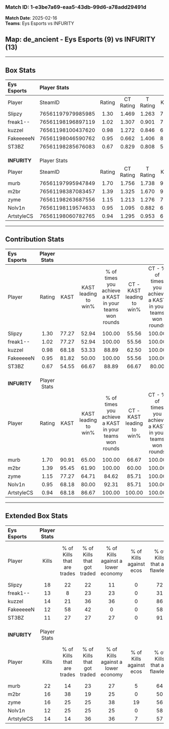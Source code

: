 ### Match ID: 1-e3be7a69-eaa5-43db-99d6-a78add29491d  
**Match Date**: 2025-02-16  
**Teams**: Eys Esports vs INFURITY  

## **Map**: de_ancient - Eys Esports (9) vs INFURITY (13)  
---  

## Box Stats  

| **Eys Esports** | Player Stats      |        |           |          |       |       |       |         |        |      |     |
| :- | :- | :-: | :-: | :-: | :-: | :-: | :-: | :-: | :-: | :-: | :-: |
| Player          | SteamID           | Rating | CT Rating | T Rating | KAST  |  ADR  | Kills | Assists | Deaths | K/D  | HS% |
| Slipzy          | 76561197979985985 |  1.30  |   1.469   |  1.263   | 77.27 | 87.7  |  18   |    6    |   14   | 1.29 | 38  |
| freak1--        | 76561198196897119 |  1.02  |   1.307   |  0.901   | 77.27 | 67.4  |  13   |    6    |   15   | 0.87 | 30  |
| kuzzel          | 76561198100437620 |  0.98  |   1.272   |  0.846   | 68.18 | 75.6  |  14   |    9    |   17   | 0.82 | 14  |
| FakeeeeeN       | 76561198046590762 |  0.95  |   0.662   |  1.406   | 81.82 | 55.4  |  12   |    7    |   16   | 0.75 | 33  |
| ST3BZ           | 76561198285676083 |  0.67  |   0.829   |  0.808   | 54.55 | 59.6  |  11   |    6    |   18   | 0.61 | 45  |
|                 |                   |        |           |          |       |       |       |         |        |      |     |
|                 |                   |        |           |          |       |       |       |         |        |      |     |
|                 |                   |        |           |          |       |       |       |         |        |      |     |
| **INFURITY**    | Player Stats      |        |           |          |       |       |       |         |        |      |     |
| Player          | SteamID           | Rating | CT Rating | T Rating | KAST  |  ADR  | Kills | Assists | Deaths | K/D  | HS% |
| murb            | 76561197995947849 |  1.70  |   1.756   |  1.738   | 90.91 | 119.5 |  22   |    9    |   13   | 1.69 | 59  |
| m2br            | 76561198387083457 |  1.39  |   1.325   |  1.670   | 95.45 | 82.1  |  16   |    6    |   12   | 1.33 | 50  |
| zyme            | 76561198263687556 |  1.15  |   1.213   |  1.276   | 77.27 | 79.8  |  16   |    1    |   15   | 1.07 | 62  |
| Nolv1n          | 76561198119574633 |  0.95  |   1.095   |  0.882   | 68.18 | 61.7  |  12   |    9    |   13   | 0.92 | 25  |
| ArtstyleCS      | 76561198060782765 |  0.94  |   1.295   |  0.953   | 68.18 | 57.3  |  14   |    2    |   15   | 0.93 | 42  |
---  

## Contribution Stats  

| **Eys Esports** | Player Stats |       |                      |                                                        |                           |                                                             |                          |                                                            |
| :- | :-: | :-: | :-: | :-: | :-: | :-: | :-: | :-: |
| Player          |    Rating    | KAST  | KAST leading to win% | % of times you achieve a KAST in your teams won rounds | CT - KAST leading to win% | CT - % of times you achieve a KAST in your teams won rounds | T - KAST leading to win% | T - % of times you achieve a KAST in your teams won rounds |
| Slipzy          |     1.30     | 77.27 |        52.94         |                         100.00                         |           55.56           |                           100.00                            |          50.00           |                           100.00                           |
| freak1--        |     1.02     | 77.27 |        52.94         |                         100.00                         |           55.56           |                           100.00                            |          50.00           |                           100.00                           |
| kuzzel          |     0.98     | 68.18 |        53.33         |                         88.89                          |           62.50           |                           100.00                            |          42.86           |                           75.00                            |
| FakeeeeeN       |     0.95     | 81.82 |        50.00         |                         100.00                         |           55.56           |                           100.00                            |          44.44           |                           100.00                           |
| ST3BZ           |     0.67     | 54.55 |        66.67         |                         88.89                          |           66.67           |                            80.00                            |          66.67           |                           100.00                           |
|                 |              |       |                      |                                                        |                           |                                                             |                          |                                                            |
|                 |              |       |                      |                                                        |                           |                                                             |                          |                                                            |
|                 |              |       |                      |                                                        |                           |                                                             |                          |                                                            |
| **INFURITY**    | Player Stats |       |                      |                                                        |                           |                                                             |                          |                                                            |
| Player          |    Rating    | KAST  | KAST leading to win% | % of times you achieve a KAST in your teams won rounds | CT - KAST leading to win% | CT - % of times you achieve a KAST in your teams won rounds | T - KAST leading to win% | T - % of times you achieve a KAST in your teams won rounds |
| murb            |     1.70     | 90.91 |        65.00         |                         100.00                         |           66.67           |                           100.00                            |          63.64           |                           100.00                           |
| m2br            |     1.39     | 95.45 |        61.90         |                         100.00                         |           60.00           |                           100.00                            |          63.64           |                           100.00                           |
| zyme            |     1.15     | 77.27 |        64.71         |                         84.62                          |           85.71           |                           100.00                            |          50.00           |                           71.43                            |
| Nolv1n          |     0.95     | 68.18 |        80.00         |                         92.31                          |           85.71           |                           100.00                            |          75.00           |                           85.71                            |
| ArtstyleCS      |     0.94     | 68.18 |        86.67         |                         100.00                         |          100.00           |                           100.00                            |          77.78           |                           100.00                           |
---  

## Extended Box Stats  

| **Eys Esports** | Player Stats |                            |                            |                                    |                         |                              |                                 |        |                             |                                     |                          |                               |                            |
| :- | :-: | :-: | :-: | :-: | :-: | :-: | :-: | :-: | :-: | :-: | :-: | :-: | :-: |
| Player          |    Kills     | % of Kills that are trades | % of Kills that got traded | % of Kills against a lower economy | % of Kills against ecos | % of Kills that are flawless | % of Kills that are close duels | Deaths | % of Deaths that get traded | % of Deaths against a lower economy | % of Deaths against ecos | % of Deaths that are flawless | % of Deaths that are close |
| Slipzy          |      18      |             22             |             22             |                 11                 |            0            |              72              |               11                |   14   |             29              |                 14                  |            0             |              64               |             7              |
| freak1--        |      13      |             8              |             23             |                 23                 |            0            |              31              |                8                |   15   |             27              |                 13                  |            0             |              53               |             20             |
| kuzzel          |      14      |             21             |             36             |                 36                 |            0            |              86              |                0                |   17   |             24              |                 12                  |            0             |              53               |             6              |
| FakeeeeeN       |      12      |             58             |             42             |                 0                  |            0            |              58              |                8                |   16   |             13              |                 13                  |            0             |              63               |             6              |
| ST3BZ           |      11      |             27             |             27             |                 27                 |            0            |              91              |                0                |   18   |             33              |                 11                  |            0             |              61               |             11             |
|                 |              |                            |                            |                                    |                         |                              |                                 |        |                             |                                     |                          |                               |                            |
|                 |              |                            |                            |                                    |                         |                              |                                 |        |                             |                                     |                          |                               |                            |
|                 |              |                            |                            |                                    |                         |                              |                                 |        |                             |                                     |                          |                               |                            |
| **INFURITY**    | Player Stats |                            |                            |                                    |                         |                              |                                 |        |                             |                                     |                          |                               |                            |
| Player          |    Kills     | % of Kills that are trades | % of Kills that got traded | % of Kills against a lower economy | % of Kills against ecos | % of Kills that are flawless | % of Kills that are close duels | Deaths | % of Deaths that get traded | % of Deaths against a lower economy | % of Deaths against ecos | % of Deaths that are flawless | % of Deaths that are close |
| murb            |      22      |             14             |             23             |                 27                 |            5            |              64              |                5                |   13   |             15              |                 15                  |            0             |              46               |             8              |
| m2br            |      16      |             38             |             19             |                 25                 |            0            |              50              |                6                |   12   |             42              |                 33                  |            8             |              58               |             17             |
| zyme            |      16      |             25             |             25             |                 38                 |           19            |              56              |               25                |   15   |             27              |                 20                  |            0             |              53               |             7              |
| Nolv1n          |      12      |             25             |             25             |                 25                 |            0            |              58              |               17                |   13   |             15              |                 31                  |            0             |              100              |             0              |
| ArtstyleCS      |      14      |             14             |             36             |                 36                 |            7            |              57              |                0                |   15   |             47              |                 27                  |            7             |              87               |             0              |
